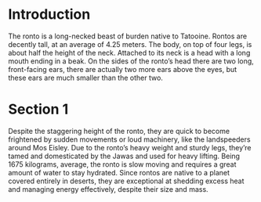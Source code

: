 # Introduction

The ronto is a long-necked beast of burden native to Tatooine.
Rontos are decently tall, at an average of 4.25 meters.
The body, on top of four legs, is about half the height of the neck.
Attached to its neck is a head with a long mouth ending in a beak.
On the sides of the ronto’s head there are two long, front-facing ears, there are actually two more ears above the eyes, but these ears are much smaller than the other two.

# Section 1

Despite the staggering height of the ronto, they are quick to become frightened by sudden movements or loud machinery, like the landspeeders around Mos Eisley.
Due to the ronto’s heavy weight and sturdy legs, they’re tamed and domesticated by the Jawas and used for heavy lifting.
Being 1675 kilograms, average, the ronto is slow moving and requires a great amount of water to stay hydrated.
Since rontos are native to a planet covered entirely in deserts, they are exceptional at shedding excess heat and managing energy effectively, despite their size and mass.
